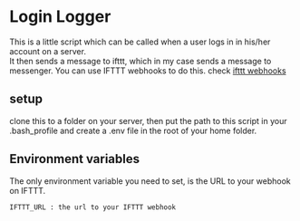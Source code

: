 # Login Logger #
This is a little script which can be called when a user logs in in his/her account on a server.</br> 
It then sends a message to ifttt, which in my case sends a message to messenger. You can use IFTTT webhooks to do this.
check [ifttt webhooks](https://ifttt.com/maker_webhooks)

## setup ##
clone this to a folder on your server, then put the path to this script in your .bash_profile and create a .env file in the root of your home folder.

## Environment variables ##
The only environment variable you need to set, is the URL to your webhook on IFTTT.
```bash
IFTTT_URL : the url to your IFTTT webhook
```
